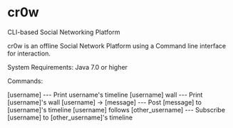 cr0w
====

CLI-based Social Networking Platform

cr0w is an offline Social Network Platform using a Command line interface for interaction. 

System Requirements:
  Java 7.0 or higher
  
Commands:

[username] --- Print username's timeline
[username] wall --- Print [username]'s wall
[username] -> [message] --- Post [message] to [username]'s timeline
[username] follows [other_username] --- Subscribe [username] to [other_username]'s timeline


